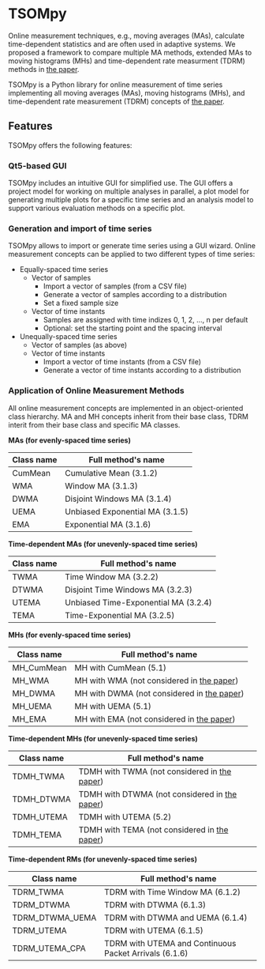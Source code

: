 # TSOMpy
Online measurement techniques, e.g., moving averages (MAs), calculate time-dependent statistics and are often used in adaptive systems. We proposed a framework to compare multiple MA methods, extended MAs to moving histograms (MHs) and time-dependent rate measurment (TDRM) methods in [the paper](http://dl.acm.org/citation.cfm?id=3030212&CFID=754941918&CFTOKEN=94962294).

TSOMpy is a Python library for online measurement of time series implementing all moving averages (MAs), moving histograms (MHs), and time-dependent rate measurement (TDRM) concepts of [the paper](http://dl.acm.org/citation.cfm?id=3030212&CFID=754941918&CFTOKEN=94962294).

## Features
TSOMpy offers the following features:

### Qt5-based GUI

TSOMpy includes an intuitive GUI for simplified use. The GUI offers a project model for working on multiple analyses in parallel, a plot model for generating multiple plots for a specific time series and an analysis model to support various evaluation methods on a specific plot.

### Generation and import of time series

TSOMpy allows to import or generate time series using a GUI wizard. Online measurement concepts can be applied to two different types of time series:

- Equally-spaced time series
  + Vector of samples
    + Import a vector of samples (from a CSV file)
    + Generate a vector of samples according to a distribution
    + Set a fixed sample size
  + Vector of time instants
    + Samples are assigned with time indizes 0, 1, 2, ..., n per default
    + Optional: set the starting point and the spacing interval
- Unequally-spaced time series
  + Vector of samples (as above)
  + Vector of time instants
    + Import a vector of time instants (from a CSV file)
    + Generate a vector of time instants according to a distribution

### Application of Online Measurement Methods
All online measurement concepts are implemented in an object-oriented class hierarchy. MA and MH concepts inherit from their base class, TDRM interit from their base class and specific MA classes.

**MAs (for evenly-spaced time series)**

| Class name | Full method's name     |
|------------|------------------------|
| CumMean | Cumulative Mean (3.1.2) |
| WMA | Window MA (3.1.3) |
| DWMA | Disjoint Windows MA (3.1.4) |
| UEMA | Unbiased Exponential MA (3.1.5) |
| EMA | Exponential MA (3.1.6) |

**Time-dependent MAs (for unevenly-spaced time series)**

| Class name | Full method's name     |
|------------|------------------------|
| TWMA | Time Window MA (3.2.2) |
| DTWMA | Disjoint Time Windows MA (3.2.3) |
| UTEMA | Unbiased Time-Exponential MA (3.2.4) |
| TEMA | Time-Exponential MA (3.2.5) |

**MHs (for evenly-spaced time series)**

| Class name | Full method's name     |
|------------|------------------------|
| MH_CumMean | MH with CumMean (5.1) |
| MH_WMA |  MH with WMA (not considered in [the paper](http://dl.acm.org/citation.cfm?id=3030212&CFID=754941918&CFTOKEN=94962294)) |
| MH_DWMA | MH with DWMA (not considered in [the paper](http://dl.acm.org/citation.cfm?id=3030212&CFID=754941918&CFTOKEN=94962294)) |
| MH_UEMA | MH with UEMA (5.1) |
| MH_EMA | MH with EMA (not considered in [the paper](http://dl.acm.org/citation.cfm?id=3030212&CFID=754941918&CFTOKEN=94962294)) |

**Time-dependent MHs (for unevenly-spaced time series)**

| Class name | Full method's name     |
|------------|------------------------|
| TDMH_TWMA | TDMH with TWMA (not considered in [the paper](http://dl.acm.org/citation.cfm?id=3030212&CFID=754941918&CFTOKEN=94962294)) |
| TDMH_DTWMA | TDMH with DTWMA (not considered in [the paper](http://dl.acm.org/citation.cfm?id=3030212&CFID=754941918&CFTOKEN=94962294)) |
| TDMH_UTEMA | TDMH with UTEMA (5.2) |
| TDMH_TEMA | TDMH with TEMA (not considered in [the paper](http://dl.acm.org/citation.cfm?id=3030212&CFID=754941918&CFTOKEN=94962294)) |

**Time-dependent RMs (for unevenly-spaced time series)**

| Class name | Full method's name     |
|------------|------------------------|
| TDRM_TWMA | TDRM with Time Window MA (6.1.2) |
| TDRM_DTWMA | TDRM with DTWMA (6.1.3) |
| TDRM_DTWMA_UEMA | TDRM with DTWMA and UEMA (6.1.4) |
| TDRM_UTEMA | TDRM with UTEMA (6.1.5) |
| TDRM_UTEMA_CPA | TDRM with UTEMA and Continuous Packet Arrivals (6.1.6) |
